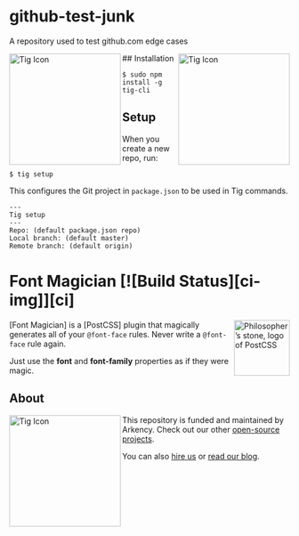 # github-test-junk

A repository used to test github.com edge cases

<img src="https://avatars1.githubusercontent.com/u/54012?v=3&s=460" alt="Tig Icon" height="200" align="right">
<img src="https://avatars1.githubusercontent.com/u/54012?v=3&s=460" alt="Tig Icon" height="200" align="left">
## Installation

```
$ sudo npm install -g tig-cli
```

## Setup
When you create a new repo, run:
```
$ tig setup
```
This configures the Git project in `package.json` to be used in Tig commands.
```
---
Tig setup
---
Repo: (default package.json repo)
Local branch: (default master)
Remote branch: (default origin)
```

# Font Magician [![Build Status][ci-img]][ci]

<img align="right" width="100" height="100" src="https://avatars1.githubusercontent.com/u/54012?v=3&s=460" title="Philosopher’s stone, logo of PostCSS">

[Font Magician] is a [PostCSS] plugin that magically generates all of your `@font-face` rules. Never write a `@font-face` rule again.

Just use the **font** and **font-family** properties as if they were magic.

## About

<img src="https://avatars1.githubusercontent.com/u/54012?v=3&s=460" alt="Tig Icon" height="200" align="left">


This repository is funded and maintained by Arkency. Check out our other [open-source projects](https://github.com/arkency).

You can also [hire us](http://arkency.com) or [read our blog](http://blog.arkency.com).

